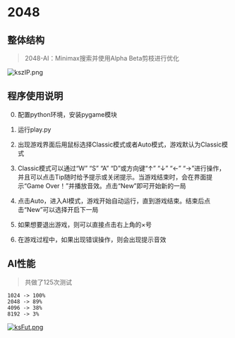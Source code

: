 # 2048

## 整体结构

> 2048-AI：Minimax搜索并使用Alpha Beta剪枝进行优化

![kszIP.png](../img/kszIP.png)

## 程序使用说明

0. 配置python环境，安装pygame模块

1. 运行play.py

2. 出现游戏界面后用鼠标选择Classic模式或者Auto模式，游戏默认为Classic模式

3. Classic模式可以通过“W” “S” “A” “D”或方向键“↑” “↓” “←” “→”进行操作，并且可以点击Tip随时给予提示或关闭提示。当游戏结束时，会在界面提示“Game Over！”并播放音效。点击“New”即可开始新的一局

4. 点击Auto，进入AI模式，游戏开始自动运行，直到游戏结束。结束后点击“New”可以选择开启下一局

5. 如果想要退出游戏，则可以直接点击右上角的×号

6. 在游戏过程中，如果出现错误操作，则会出现提示音效


## AI性能

> 共做了125次测试

```
1024 -> 100%
2048 -> 89%
4096 -> 38%
8192 -> 3%
```

[![ksFut.png](../img/ksFut.png)](https://imgloc.com/i/ksFut)
